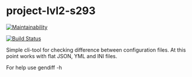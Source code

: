 # project-lvl2-s293

[![Maintainability](https://api.codeclimate.com/v1/badges/66b9ad06ada7d8e98d3f/maintainability)](https://codeclimate.com/github/abrvsk/project-lvl2-s293/maintainability)

[![Build Status](https://travis-ci.com/abrvsk/project-lvl2-s293.svg?branch=master)](https://travis-ci.com/abrvsk/project-lvl2-s293)

Simple cli-tool for checking difference between configuration files. At this point works with flat JSON, YML and INI files.

For help use gendiff -h
